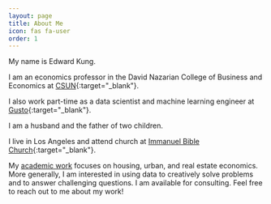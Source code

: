 ```yaml
---
layout: page
title: About Me
icon: fas fa-user
order: 1
---
```


My name is Edward Kung.

I am an economics professor in the David Nazarian College of Business and Economics at [CSUN](https://www.csun.edu){:target="_blank"}.

I also work part-time as a data scientist and machine learning engineer at [Gusto](https://www.gusto.com){:target="_blank"}.

I am a husband and the father of two children.

I live in Los Angeles and attend church at [Immanuel Bible Church](https://ibcbible.org){:target="_blank"}.

My [academic work](/research) focuses on housing, urban, and real estate economics. More generally, I am interested in using data to creatively solve problems and to answer challenging questions.  I am available for consulting.  Feel free to reach out to me about my work!

